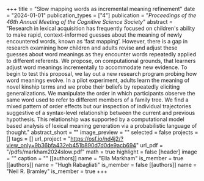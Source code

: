 +++
title = "Slow mapping words as incremental meaning refinement"
date = "2024-01-01"
publication_types = ["4"]
publication = "_Proceedings of the 46th Annual Meeting of the Cognitive Science Society_"
abstract = "Research in lexical acquisition has frequently focused on children's ability to make rapid, context-informed guesses about the meaning of newly encountered words, known as ‘fast mapping’. However, there is a gap in research examining how children and adults revise and adjust these guesses about word meanings as they encounter words repeatedly applied to different referents. We propose, on computational grounds, that learners adjust word meanings incrementally to accommodate new evidence. To begin to test this proposal, we lay out a new research program probing how word meanings evolve. In a pilot experiment, adults learn the meaning of novel kinship terms and we probe their beliefs by repeatedly eliciting generalizations. We manipulate the order in which participants observe the same word used to refer to different members of a family tree. We find a mixed pattern of order effects but our inspection of individual trajectories suggestive of a syntax-level relationship between the current and previous hypothesis. This relationship was supported by a computational model based analysis of lexical meaning generation via a probabilistic language of thought."
abstract_short = ""
image_preview = ""
selected = false
projects = []
tags = []
url_project = "https://osf.io/nd4j2/?view_only=9b36bfa432eb451b890d7d0de9acb694"
url_pdf = "/pdfs/markham2024slow.pdf"
math = true
highlight = false
[header]
image = ""
caption = ""
[[authors]]
	name = "Ella Markham"
	is_member = true
[[authors]]
	name = "Hugh Rabagliati"
	is_member = false
[[authors]]
	name = "Neil R. Bramley"
	is_member = true
+++
